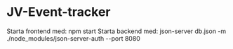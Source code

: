 # JV-Event-tracker

Starta frontend med:
npm start
Starta backend med:
json-server db.json -m ./node_modules/json-server-auth --port 8080
